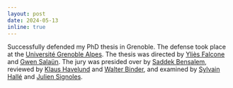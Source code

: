 ```yaml
---
layout: post
date: 2024-05-13
inline: true
---
```


Successfully defended my PhD thesis in Grenoble. The defense took place at the [Université Grenoble Alpes](https://www.univ-grenoble-alpes.fr). The thesis was directed by [Yliès Falcone](https://www.ylies.fr) and [Gwen Salaün](https://www-verimag.imag.fr/~salaun). The jury was presided over by [Saddek Bensalem](https://www-verimag.imag.fr/~bensalem), reviewed by [Klaus Havelund](https://www.havelund.com) and [Walter Binder](https://www.inf.usi.ch/faculty/binder), and examined by [Sylvain Hallé](https://leduotang.ca/sylvain) and [Julien Signoles](https://julien-signoles.fr).

<!-- and was supervised by [Saddek Bensalem](https://www-verimag.imag.fr/~bensalem) and examined by [Sylvain Hallé](https://leduotang.ca/sylvain) and [Julien Signoles](https://www-verimag.imag.fr/~signoles). The thesis was also reviewed by [Klaus Havelund](https://www.havelund.com) and [Walter Binder](https://www.inf.usi.ch/faculty/binder) as rapporteurs. -->

<!-- Président / Présidente : Saddek Bensalem
Examinateurs / Examinatrices : Sylvain Hallé, Julien Signoles
Rapporteur / Rapporteuse : Klaus Havelund, Walter Binder -->
<!-- Direction :
Gwen Salaün, Yliès Carlo Falcone -->
